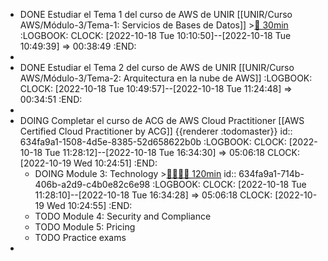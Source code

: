 - DONE Estudiar el Tema 1 del curso de AWS de UNIR [[UNIR/Curso AWS/Módulo-3/Tema-1: Servicios de Bases de Datos]] >[🍅 30min](#agenda-pomo://?t=f-1666080674567-1800)
  :LOGBOOK:
  CLOCK: [2022-10-18 Tue 10:10:50]--[2022-10-18 Tue 10:49:39] =>  00:38:49
  :END:
-
- DONE Estudiar el Tema 2 del curso de AWS de UNIR [[UNIR/Curso AWS/Módulo-3/Tema-2: Arquitectura en la nube de AWS]]
  :LOGBOOK:
  CLOCK: [2022-10-18 Tue 10:49:57]--[2022-10-18 Tue 11:24:48] =>  00:34:51
  :END:
-
- DOING Completar el curso de ACG de AWS Cloud Practitioner [[AWS Certified Cloud Practitioner by ACG]] {{renderer :todomaster}}
  id:: 634fa9a1-1508-4d5e-8385-52d658622b0b
  :LOGBOOK:
  CLOCK: [2022-10-18 Tue 11:28:12]--[2022-10-18 Tue 16:34:30] =>  05:06:18
  CLOCK: [2022-10-19 Wed 10:24:51]
  :END:
	- DOING Module 3: Technology >[🍅🍅🍅🍅 120min](#agenda-pomo://?t=f-1666085375526-1800%2Cf-1666103653671-1800%2Cf-1666106377102-1800%2Cf-1666109775763-1800)
	  id:: 634fa9a1-714b-406b-a2d9-c4b0e82c6e98
	  :LOGBOOK:
	  CLOCK: [2022-10-18 Tue 11:28:10]--[2022-10-18 Tue 16:34:28] =>  05:06:18
	  CLOCK: [2022-10-19 Wed 10:24:55]
	  :END:
	- TODO Module 4: Security and Compliance
	- TODO Module 5: Pricing
	- TODO Practice exams
-